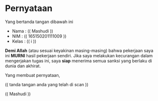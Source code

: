 # Pernyataan

Yang bertanda tangan dibawah ini

* Nama : (( Mashudi ))
* NIM : (( 165150201111009 ))
* Kelas : (( i ))

**Demi Allah** (atau sesuai keyakinan masing-masing) bahwa pekerjaan saya ini **MURNI** hasil pekerjaan sendiri. Jika saya melakukan kecurangan dalam mengerjakan tugas ini, saya **siap** menerima semua sanksi yang berlaku di dunia dan akhirat.

Yang membuat pernyataan,

(( tanda tangan anda yang telah di scan ))

(( Mashudi ))
